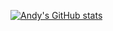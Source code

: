 [![Andy's GitHub stats](https://github-readme-stats.vercel.app/api?username=AndydeCleyre)](https://github.com/anuraghazra/github-readme-stats)
